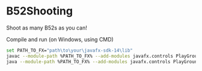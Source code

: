 # B52Shooting
Shoot as many B52s as you can!

Compile and run (on Windows, using CMD)
```bash
set PATH_TO_FX="path\to\your\javafx-sdk-14\lib"
javac --module-path %PATH_TO_FX% --add-modules javafx.controls PlayGround.java
java --module-path %PATH_TO_FX% --add-modules javafx.controls PlayGround

```
